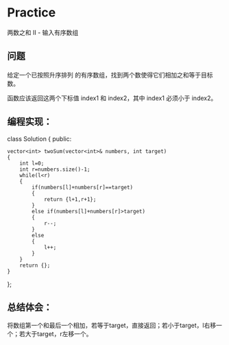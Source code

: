 # Practice
两数之和 II - 输入有序数组
## 问题
#### 
给定一个已按照升序排列 的有序数组，找到两个数使得它们相加之和等于目标数。

函数应该返回这两个下标值 index1 和 index2，其中 index1 必须小于 index2。


## 编程实现：

class Solution {
public:

    vector<int> twoSum(vector<int>& numbers, int target) 
    {
        int l=0;
        int r=numbers.size()-1;
        while(l<r)
        {
            if(numbers[l]+numbers[r]==target)
            {
                return {l+1,r+1};
            }
            else if(numbers[l]+numbers[r]>target)
            {
                r--;
            }
            else
            {
                l++;
            }
        }
        return {};
    }
};
## 总结体会：
将数组第一个和最后一个相加，若等于target，直接返回；若小于target，l右移一个；若大于target，r左移一个。